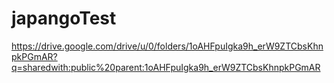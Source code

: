 # japangoTest
https://drive.google.com/drive/u/0/folders/1oAHFpuIgka9h_erW9ZTCbsKhnpkPGmAR?q=sharedwith:public%20parent:1oAHFpuIgka9h_erW9ZTCbsKhnpkPGmAR
